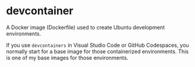 # devcontainer

A Docker image (Dockerfile) used to create Ubuntu development environments.

If you use `devcontainers` in Visual Studio Code or GitHub Codespaces, you normally start for a base image for those containerized environments. This is one of my base images for those environments.

